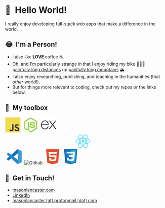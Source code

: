 # 👋 &nbsp;Hello World!

I really enjoy developing full-stack web apps that make a difference in the world. 

## 😂 &nbsp;I'm a Person!
- I also ~~like~~ **LOVE** coffee ☕️. 
- Oh, and I'm particularly strange in that I enjoy riding my bike 🚴🏻‍♂️ <a href="https://www.strava.com/activities/6089368002">painfully long distances</a> up <a href="https://www.strava.com/activities/4177904179">painfully long mountains</a> 🏔.
- I also enjoy researching, publishing, and teaching in the humanities (that *other* world!). 
- But for things more relevant to coding, check out my repos or the links below.

## 🧰 &nbsp;My toolbox

<img  src="https://raw.githubusercontent.com/devicons/devicon/1119b9f84c0290e0f0b38982099a2bd027a48bf1/icons/javascript/javascript-original.svg" alt="JavaScript" width="50" height="50"/> &nbsp;<img  src="https://raw.githubusercontent.com/devicons/devicon/1119b9f84c0290e0f0b38982099a2bd027a48bf1/icons/nodejs/nodejs-plain.svg" alt="NodeJS" width="50" height="50"/> &nbsp;<img  src="https://raw.githubusercontent.com/devicons/devicon/1119b9f84c0290e0f0b38982099a2bd027a48bf1/icons/express/express-original.svg" alt="ExpressJS" width="50" height="50"/> &nbsp; <img  src="https://raw.githubusercontent.com/devicons/devicon/1119b9f84c0290e0f0b38982099a2bd027a48bf1/icons/react/react-original.svg" alt="ReactJS" width="50" height="50" style="margin:0 auto; display:block;"/> &nbsp;<img  src="https://raw.githubusercontent.com/devicons/devicon/1119b9f84c0290e0f0b38982099a2bd027a48bf1/icons/vscode/vscode-original.svg" alt="VSCode" width="50" height="50"/> &nbsp;<img  src="https://github.com/CyrisXD/CyrisXD/raw/master/assets/Github.png" alt="Github"/> &nbsp;<img  src="https://raw.githubusercontent.com/devicons/devicon/1119b9f84c0290e0f0b38982099a2bd027a48bf1/icons/html5/html5-plain.svg" alt="HTML5" width="50" height="50"/> &nbsp;<img  src="https://raw.githubusercontent.com/devicons/devicon/1119b9f84c0290e0f0b38982099a2bd027a48bf1/icons/css3/css3-original.svg" alt="CSS3" width="50" height="50"/>

## 🎉 &nbsp;Get in Touch!
- <a href="http://masonlancaster.com/">masonlancaster.com</a>
- <a href="https://www.linkedin.com/in/masonlancaster/">LinkedIn</a>
- <a href="mailto: masonlancaster@protonmail.com">masonlancaster [at] protonmail [dot] com</a>
